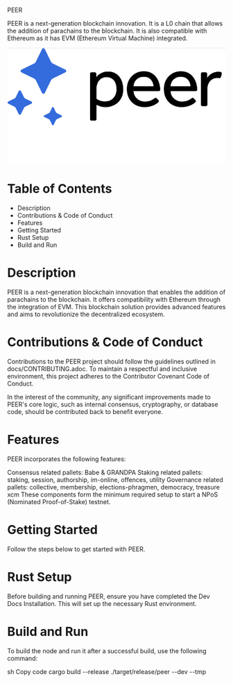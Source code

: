</p>PEER</code></h1>

PEER is a next-generation blockchain innovation. It is a L0 chain that allows the addition of parachains to the blockchain. It is also compatible with Ethereum as it has EVM (Ethereum Virtual Machine) integrated.

<p align="center">
  <img src="/peer.jpg">
</p>

# Table of Contents
* Description
* Contributions & Code of Conduct
* Features
* Getting Started
* Rust Setup
* Build and Run


# Description
PEER is a next-generation blockchain innovation that enables the addition of parachains to the blockchain. It offers compatibility with Ethereum through the integration of EVM. This blockchain solution provides advanced features and aims to revolutionize the decentralized ecosystem.

# Contributions & Code of Conduct
Contributions to the PEER project should follow the guidelines outlined in docs/CONTRIBUTING.adoc. To maintain a respectful and inclusive environment, this project adheres to the Contributor Covenant Code of Conduct.

In the interest of the community, any significant improvements made to PEER's core logic, such as internal consensus, cryptography, or database code, should be contributed back to benefit everyone.

# Features
PEER incorporates the following features:

Consensus related pallets: Babe & GRANDPA
Staking related pallets: staking, session, authorship, im-online, offences, utility
Governance related pallets: collective, membership, elections-phragmen, democracy, treasure
xcm
These components form the minimum required setup to start a NPoS (Nominated Proof-of-Stake) testnet.

# Getting Started
Follow the steps below to get started with PEER.

# Rust Setup
Before building and running PEER, ensure you have completed the Dev Docs Installation. This will set up the necessary Rust environment.

# Build and Run
To build the node and run it after a successful build, use the following command:

sh
Copy code
cargo build --release
./target/release/peer --dev --tmp
